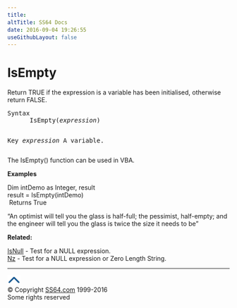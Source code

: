 ```yaml
---
title:
altTitle: SS64 Docs
date: 2016-09-04 19:26:55
useGithubLayout: false
---
```

<!-- #BeginLibraryItem "/Library/head_access.lbi" --><!-- #EndLibraryItem --><h1>IsEmpty</h1>
<p>  Return  TRUE if the expression is a variable has been initialised, otherwise return FALSE.</p>
<pre>Syntax
      IsEmpty(<i>expression</i>)

Key
   <i>expression</i>    A variable.</pre>
<p>The IsEmpty() function can be used in VBA.</p>
<p><b>Examples</b></p>
<p><span class="code">Dim intDemo as Integer, result <br>
</span><span class="code">result = IsEmpty(intDemo)<br> 
</span>&nbsp;Returns <span class="code">True</span></p>
<p class="quote">“An optimist will tell you the glass is half-full; the pessimist, half-empty; and the engineer will tell you the glass is twice the size it needs to be”</p>
<p><b>Related:</b></p>
<p><a href="isnull.html">IsNull</a> - Test for a NULL expression.<br>
<a href="nz.html">Nz</a> - Test for a NULL expression or Zero Length String.</p><!-- #BeginLibraryItem "/Library/foot_access.lbi" --><p>
<!-- access -->

<hr>
<div id="bl" class="footer"><a href="isempty.html#"><img src="../images/top.png" width="30" height="22" alt="Back to the Top"></a></div>
<div id="br" class="footer, tagline">© Copyright <a href="http://ss64.com/">SS64.com</a> 1999-2016<br>
Some rights reserved</div><!-- #EndLibraryItem -->

